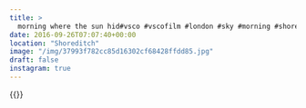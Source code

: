 ```yaml
---
title: >
  morning where the sun hid#vsco #vscofilm #london #sky #morning #shoreditch
date: 2016-09-26T07:07:40+00:00
location: "Shoreditch"
image: "/img/37993f782cc85d16302cf68428ffdd85.jpg"
draft: false
instagram: true
---
```


{{<photo src="/img/37993f782cc85d16302cf68428ffdd85.jpg">}}
